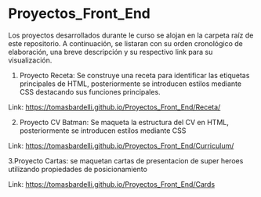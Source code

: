 # Proyectos_Front_End

Los proyectos desarrollados durante le curso se alojan en la carpeta raíz de este repositorio. A continuación, se listaran con su orden cronológico de elaboración, una breve descripción y su respectivo link para su visualización.

1. Proyecto Receta: Se construye una receta para identificar las etiquetas principales de HTML, posteriormente se introducen estilos mediante CSS destacando sus funciones principales. 

Link: https://tomasbardelli.github.io/Proyectos_Front_End/Receta/

2. Proyecto CV Batman: Se maqueta la estructura del CV en HTML, posteriormente se introducen estilos mediante CSS

Link: https://tomasbardelli.github.io/Proyectos_Front_End/Curriculum/

3.Proyecto Cartas: se maquetan cartas de presentacion de super heroes utilizando propiedades de posicionamiento

Link: https://tomasbardelli.github.io/Proyectos_Front_End/Cards
